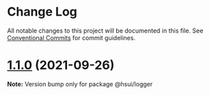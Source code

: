 # Change Log

All notable changes to this project will be documented in this file.
See [Conventional Commits](https://conventionalcommits.org) for commit guidelines.

# [1.1.0](@hsui/logger@1.1.0-alpha.0...@hsui/logger@1.1.0) (2021-09-26)

**Note:** Version bump only for package @hsui/logger
